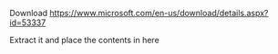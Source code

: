 Download https://www.microsoft.com/en-us/download/details.aspx?id=53337

Extract it and place the contents in here
